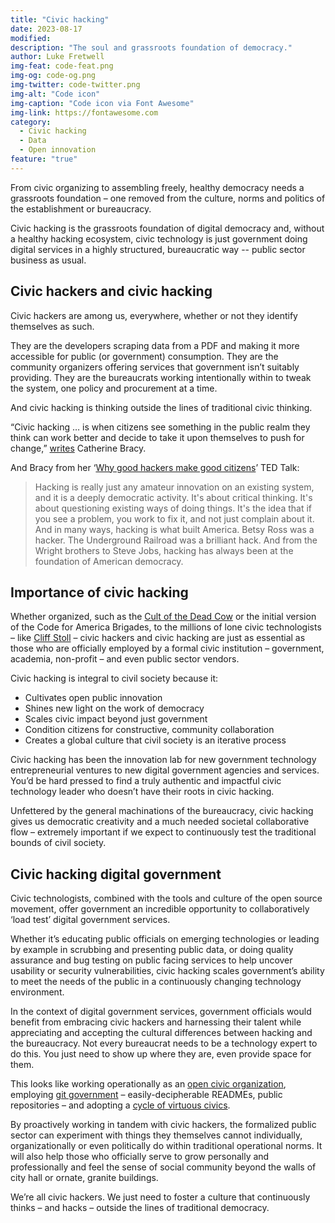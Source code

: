 ```yaml
---
title: "Civic hacking"
date: 2023-08-17
modified: 
description: "The soul and grassroots foundation of democracy."
author: Luke Fretwell
img-feat: code-feat.png
img-og: code-og.png
img-twitter: code-twitter.png
img-alt: "Code icon"
img-caption: "Code icon via Font Awesome"
img-link: https://fontawesome.com
category:
  - Civic hacking
  - Data
  - Open innovation
feature: "true"
---
```


From civic organizing to assembling freely, healthy democracy needs a grassroots foundation – one removed from the culture, norms and politics of the establishment or bureaucracy.

Civic hacking is the grassroots foundation of digital democracy and, without a healthy hacking ecosystem, civic technology is just government doing digital services in a highly structured, bureaucratic way -- public sector business as usual.


## Civic hackers and civic hacking

Civic hackers are among us, everywhere, whether or not they identify themselves as such.

They are the developers scraping data from a PDF and making it more accessible for public (or government) consumption. They are the community organizers offering services that government isn’t suitably providing. They are the bureaucrats working intentionally within to tweak the system, one policy and procurement at a time.

And civic hacking is thinking outside the lines of traditional civic thinking.

“Civic hacking … is when citizens see something in the public realm they think can work better and decide to take it upon themselves to push for change,” [writes](https://blog.ted.com/6-unexpected-historical-figures-with-the-civic-hacker-mindset/) Catherine Bracy.

And Bracy from her ‘[Why good hackers make good citizens](https://www.youtube.com/watch?v=QeAGu40vZzI)’ TED Talk:

> Hacking is really just any amateur innovation on an existing system, and it is a deeply democratic activity. It's about critical thinking. It's about questioning existing ways of doing things. It's the idea that if you see a problem, you work to fix it, and not just complain about it. And in many ways, hacking is what built America. Betsy Ross was a hacker. The Underground Railroad was a brilliant hack. And from the Wright brothers to Steve Jobs, hacking has always been at the foundation of American democracy.


## Importance of civic hacking

Whether organized, such as the [Cult of the Dead Cow](https://govfresh.com/books/cult-of-the-dead-cow) or the initial version of the Code for America Brigades, to the millions of lone civic technologists – like [Cliff Stoll](https://govfresh.com/books/the-cuckoos-egg) – civic hackers and civic hacking are just as essential as those who are officially employed by a formal civic institution – government, academia, non-profit – and even public sector vendors.

Civic hacking is integral to civil society because it:



* Cultivates open public innovation
* Shines new light on the work of democracy
* Scales civic impact beyond just government
* Condition citizens for constructive, community collaboration
* Creates a global culture that civil society is an iterative process

Civic hacking has been the innovation lab for new government technology entrepreneurial ventures to new digital government agencies and services. You’d be hard pressed to find a truly authentic and impactful civic technology leader who doesn’t have their roots in civic hacking.

Unfettered by the general machinations of the bureaucracy, civic hacking gives us democratic creativity and a much needed societal collaborative flow – extremely important if we expect to continuously test the traditional bounds of civil society.


## Civic hacking digital government

Civic technologists, combined with the tools and culture of the open source movement, offer government an incredible opportunity to collaboratively ‘load test’ digital government services.

Whether it’s educating public officials on emerging technologies or leading by example in scrubbing and presenting public data, or doing quality assurance and bug testing on public facing services to help uncover usability or security vulnerabilities, civic hacking scales government’s ability to meet the needs of the public in a continuously changing technology environment.

In the context of digital government services, government officials would benefit from embracing civic hackers and harnessing their talent while appreciating and accepting the cultural differences between hacking and the bureaucracy. Not every bureaucrat needs to be a technology expert to do this. You just need to show up where they are, even provide space for them.

This looks like working operationally as an [open civic organization](https://govfresh.com/thoughts/open-civic-organizations), employing [git government](https://govfresh.com/thoughts/git-government) – easily-decipherable READMEs, public repositories – and adopting a [cycle of virtuous civics](https://govfresh.com/thoughts/virtuous-civic-circle).

By proactively working in tandem with civic hackers, the formalized public sector can experiment with things they themselves cannot individually, organizationally or even politically do within traditional operational norms. It will also help those who officially serve to grow personally and professionally and feel the sense of social community beyond the walls of city hall or ornate, granite buildings.

We’re all civic hackers. We just need to foster a culture that continuously thinks – and hacks – outside the lines of traditional democracy.
